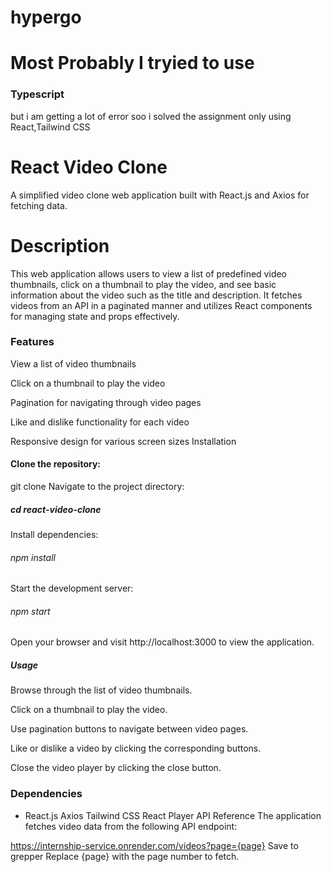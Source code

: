# hypergo

<h1>Most Probably I tryied to use <h3>Typescript</h3> but i am getting a lot of error soo i solved the assignment only using React,Tailwind CSS</h1>


<h1 style={{color:"blue"}}>React Video Clone</h1>
<p>A simplified video clone web application built with React.js and Axios for fetching data.</p>

<h1>Description</h1>
<p>This web application allows users to view a list of predefined video thumbnails, click on a thumbnail to play the video, and see basic information about the video such as the title and description. It fetches videos from an API in a paginated manner and utilizes React components for managing state and props effectively.<p>

<h3>Features</h3>
<p>View a list of video thumbnails</p>
<p>Click on a thumbnail to play the video</p>
<p>Pagination for navigating through video pages</p>
<p>Like and dislike functionality for each video</p>
<p>Responsive design for various screen sizes
Installation</p>

<h4>Clone the repository:</h4>
git clone <repository-url>
Navigate to the project directory:

<h5>cd react-video-clone</h5>
Install dependencies:

<h6>npm install</h6>
Start the development server:

<h6>npm start</h6>
Open your browser and visit http://localhost:3000 to view the application.

<h5>Usage</h5>
<p>Browse through the list of video thumbnails.</p>
<p>Click on a thumbnail to play the video.</p>
<p>Use pagination buttons to navigate between video pages.</p>
<p>Like or dislike a video by clicking the corresponding buttons.</p>
 <p>Close the video player by clicking the close button.</p>

<h3>Dependencies</h3>
<ul>
<li>
React.js
Axios
Tailwind CSS
React Player
API Reference
The application fetches video data from the following API endpoint:
</li>
</ul>

https://internship-service.onrender.com/videos?page={page}
Save to grepper
Replace {page} with the page number to fetch.

